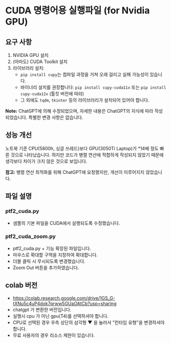# CUDA 명령어용 실행파일 (for Nvidia GPU)

## 요구 사항
1. NVIDIA GPU 설치
2. (아마도) CUDA Toolkit 설치
3. 라이브러리 설치:
   - `pip install cupy`는 컴파일 과정을 거쳐 오래 걸리고 실패 가능성이 있습니다. 
   - 바이너리 설치를 권장합니다: `pip install cupy-cuda11x` 또는 `pip install cupy-cuda12x` (툴킷 버전에 따라)
   - 그 외에도 `tqdm`, `tkinter` 등의 라이브러리가 설치되어 있어야 합니다.

**Note:** ChatGPT에 의해 수정되었으며, 자세한 내용은 ChatGPT의 지식에 따라 작성되었습니다. 특별한 변경 사항은 없습니다.

## 성능 개선

노트북 기준 CPU(5800h, 싱글 쓰레드)보다 GPU(3050Ti Laptop)가 *14배 정도 빠른 것으로 나타났습니다. 하지만 코드가 병렬 연산에 적합하게 작성되지 않았기 때문에 생각보다 차이가 크지 않은 것으로 보입니다.

**참고:** 병렬 연산 최적화를 위해 ChatGPT에 요청했지만, 개선이 이루어지지 않았습니다.

## 파일 설명

### ptf2_cuda.py
- 샘플의 기본 파일을 CUDA에서 실행되도록 수정했습니다.

### ptf2_cuda_zoom.py
- ptf2_cuda.py + 기능 확장된 파일입니다.
- 마우스로 확대할 구역을 지정하여 확대합니다.
- 더블 클릭 시 무시되도록 변경했습니다. 
- Zoom Out 버튼을 추가하였습니다.

## colab 버전 ##
- https://colab.research.google.com/drive/1GS_G-tXNu5c4uP4dok7qrww5GUaOAtCb?usp=sharing
- chatgpt 가 변환한 버전입니다.
- 실행시 cpu 가 아닌 gpu(T4)를 선택하셔야 합니다.
- CPU로 선택된 경우 우측 상단의 삼각형 ▼ 을 눌러서 "런타임 유형"을 변경하셔야 합니다.
- 무료 사용자의 경우 리소스 제한이 있습니다. 
